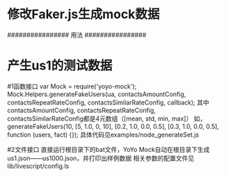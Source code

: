 # 修改Faker.js生成mock数据

################ 用法 ################
# 产生us1的测试数据

#1函数接口
var Mock = require('yoyo-mock');
Mock.Helpers.generateFakeUsers(ua, contactsAmountConfig, contactsRepeatRateConfig, contactsSimilarRateConfig, callback);
其中contactsAmountConfig, contactsRepeatRateConfig, contactsSimilarRateConfig都是4元数组（[mean, std, min, max]）
如，generateFakeUsers(10, [5, 1.0, 0, 10], [0.2, 1.0, 0.0, 0.5], [0.3, 1.0, 0.0, 0.5], function (users, fact) {});
具体代码见examples/node_generateSet.js

#2文件接口
直接运行根目录下的bat文件，YoYo Mock自动在根目录下生成us1.json——us1000.json，并打印出样例数据
相关参数的配置文件见lib/livescript/config.ls
